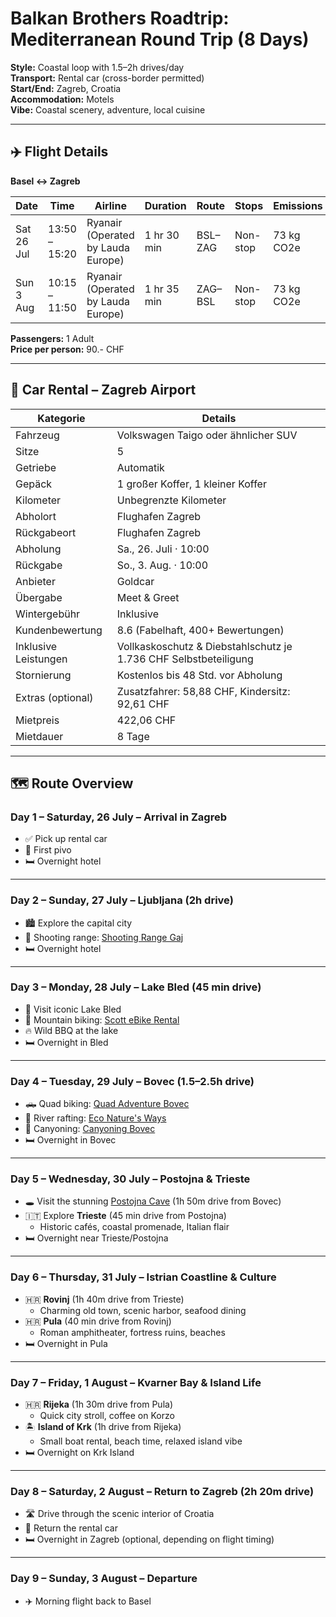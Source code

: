 # Balkan Brothers Roadtrip: Mediterranean Round Trip (8 Days)

**Style:** Coastal loop with 1.5–2h drives/day  
**Transport:** Rental car (cross-border permitted)  
**Start/End:** Zagreb, Croatia  
**Accommodation:** Motels  
**Vibe:** Coastal scenery, adventure, local cuisine

---

## ✈️ Flight Details

**Basel ↔ Zagreb**

| Date       | Time          | Airline                            | Duration    | Route   | Stops    | Emissions  |
|------------|---------------|------------------------------------|-------------|---------|----------|------------|
| Sat 26 Jul | 13:50 – 15:20 | Ryanair (Operated by Lauda Europe) | 1 hr 30 min | BSL–ZAG | Non-stop | 73 kg CO2e |
| Sun 3 Aug  | 10:15 – 11:50 | Ryanair (Operated by Lauda Europe) | 1 hr 35 min | ZAG–BSL | Non-stop | 73 kg CO2e |

**Passengers:** 1 Adult  
**Price per person:** 90.- CHF

---

## 🚗 Car Rental – Zagreb Airport

| Kategorie            | Details                                                          |
|----------------------|------------------------------------------------------------------|
| Fahrzeug             | Volkswagen Taigo oder ähnlicher SUV                              |
| Sitze                | 5                                                                |
| Getriebe             | Automatik                                                        |
| Gepäck               | 1 großer Koffer, 1 kleiner Koffer                                |
| Kilometer            | Unbegrenzte Kilometer                                            |
| Abholort             | Flughafen Zagreb                                                 |
| Rückgabeort          | Flughafen Zagreb                                                 |
| Abholung             | Sa., 26. Juli · 10:00                                            |
| Rückgabe             | So., 3. Aug. · 10:00                                             |
| Anbieter             | Goldcar                                                          |
| Übergabe             | Meet & Greet                                                     |
| Wintergebühr         | Inklusive                                                        |
| Kundenbewertung      | 8.6 (Fabelhaft, 400+ Bewertungen)                                |
| Inklusive Leistungen | Vollkaskoschutz & Diebstahlschutz je 1.736 CHF Selbstbeteiligung |
| Stornierung          | Kostenlos bis 48 Std. vor Abholung                               |
| Extras (optional)    | Zusatzfahrer: 58,88 CHF, Kindersitz: 92,61 CHF                   |
| Mietpreis            | 422,06 CHF                                                       |
| Mietdauer            | 8 Tage                                                           |

---

## 🗺️ Route Overview

### **Day 1 – Saturday, 26 July – Arrival in Zagreb**
- ✅ Pick up rental car  
- 🍺 First pivo  
- 🛏️ Overnight hotel  

---

### **Day 2 – Sunday, 27 July – Ljubljana (2h drive)**
- 🏙️ Explore the capital city  
- 🎯 Shooting range: [Shooting Range Gaj](https://shootingrange-gaj.eu/)  
- 🛏️ Overnight hotel  

---

### **Day 3 – Monday, 28 July – Lake Bled (45 min drive)**
- 🌊 Visit iconic Lake Bled  
- 🚵 Mountain biking: [Scott eBike Rental](https://www.polkadot.si/products/scott-contessa-aspect-eride-920/)  
- 🔥 Wild BBQ at the lake  
- 🛏️ Overnight in Bled  

---

### **Day 4 – Tuesday, 29 July – Bovec (1.5–2.5h drive)**
- 🛻 Quad biking: [Quad Adventure Bovec](https://www.quad-adventure-bovec.com/)  
- 🚣 River rafting: [Eco Nature's Ways](https://www.econaturesways.com/)  
- 🧗 Canyoning: [Canyoning Bovec](https://www.bovec.si/en/activities/canyoning/)  
- 🛏️ Overnight in Bovec  

---

### **Day 5 – Wednesday, 30 July – Postojna & Trieste**
- 🕳️ Visit the stunning [Postojna Cave](https://www.postojnska-jama.eu/en/) (1h 50m drive from Bovec)  
- 🇮🇹 Explore **Trieste** (45 min drive from Postojna)  
  - Historic cafés, coastal promenade, Italian flair  
- 🛏️ Overnight near Trieste/Postojna  

---

### **Day 6 – Thursday, 31 July – Istrian Coastline & Culture**
- 🇭🇷 **Rovinj** (1h 40m drive from Trieste)  
  - Charming old town, scenic harbor, seafood dining  
- 🇭🇷 **Pula** (40 min drive from Rovinj)  
  - Roman amphitheater, fortress ruins, beaches  
- 🛏️ Overnight in Pula  

---

### **Day 7 – Friday, 1 August – Kvarner Bay & Island Life**
- 🇭🇷 **Rijeka** (1h 30m drive from Pula)  
  - Quick city stroll, coffee on Korzo  
- 🏝️ **Island of Krk** (1h drive from Rijeka)  
  - Small boat rental, beach time, relaxed island vibe  
- 🛏️ Overnight on Krk Island  

---

### **Day 8 – Saturday, 2 August – Return to Zagreb (2h 20m drive)**
- 🛣️ Drive through the scenic interior of Croatia  
- 🧳 Return the rental car  
- 🛏️ Overnight in Zagreb (optional, depending on flight timing)

---

### **Day 9 – Sunday, 3 August – Departure**
- ✈️ Morning flight back to Basel